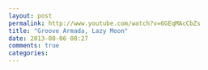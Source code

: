 ```yaml
---
layout: post
permalink: http://www.youtube.com/watch?v=6GEqMAcCbZs
title: "Groove Armada, Lazy Moon"
date: 2013-08-06 08:27
comments: true
categories: 
---
```

